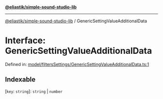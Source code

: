 [**@eliastik/simple-sound-studio-lib**](../README.md)

***

[@eliastik/simple-sound-studio-lib](../globals.md) / GenericSettingValueAdditionalData

# Interface: GenericSettingValueAdditionalData

Defined in: [model/filtersSettings/GenericSettingValueAdditionalData.ts:1](https://github.com/Eliastik/simple-sound-studio-lib/blob/8690802f01b749e56e5136b5a5dc05dee7f77984/lib/model/filtersSettings/GenericSettingValueAdditionalData.ts#L1)

## Indexable

\[`key`: `string`\]: `string` \| `number`
